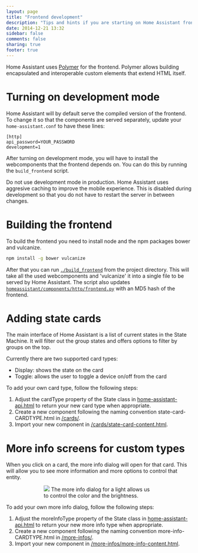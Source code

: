 ```yaml
---
layout: page
title: "Frontend development"
description: "Tips and hints if you are starting on Home Assistant frontend development"
date: 2014-12-21 13:32
sidebar: false
comments: false
sharing: true
footer: true
---
```


Home Assistant uses [Polymer](https://www.polymer-project.org/) for the frontend. Polymer allows building encapsulated and interoperable custom elements that extend HTML itself.

# Turning on development mode
Home Assistant will by default serve the compiled version of the frontend. To change it so that the components are served separately, update your `home-assistant.conf` to have these lines:

```
[http]
api_password=YOUR_PASSWORD
development=1
```

After turning on development mode, you will have to install the webcomponents that the frontend depends on. You can do this by running the `build_frontend` script.

<p class='note warning'>
Do not use development mode in production. Home Assistant uses aggresive caching to improve the mobile experience. This is disabled during development so that you do not have to restart the server in between changes.
</p>

# Building the frontend

To build the frontend you need to install node and the npm packages bower and vulcanize.

```bash
npm install -g bower vulcanize
```

After that you can run [`./build_frontend`](https://github.com/balloob/home-assistant/blob/master/build_frontend) from the project directory. This will take all the used webcomponents and 'vulcanize' it into a single file to be served by Home Assistant. The script also updates [`homeassistant/components/http/frontend.py`](https://github.com/balloob/home-assistant/blob/master/homeassistant/components/http/frontend.py) with an MD5 hash of the frontend.

# Adding state cards

The main interface of Home Assistant is a list of current states in the State Machine. It will filter out the group states and offers options to filter by groups on the top.

Currently there are two supported card types:

 * Display: shows the state on the card
 * Toggle: allows the user to toggle a device on/off from the card

To add your own card type, follow the following steps:

 1. Adjust the cardType property of the State class in [home-assistant-api.html](https://github.com/balloob/home-assistant/blob/master/homeassistant/components/http/www_static/polymer/home-assistant-api.html) to return your new card type when appropriate.
 2. Create a new component following the naming convention state-card-CARDTYPE.html in [/cards/](https://github.com/balloob/home-assistant/blob/master/homeassistant/components/http/www_static/polymer/cards/).
 3. Import your new component in [/cards/state-card-content.html](https://github.com/balloob/home-assistant/blob/master/homeassistant/components/http/www_static/polymer/cards/state-card-content.html).

# More info screens for custom types

When you click on a card, the more info dialog will open for that card. This will allow you to see more information and more options to control that entity.

<p class='img' style='max-width: 300px; margin-left: auto; margin-right: auto;'>
  <img src='/images/screenshots/more-info-dialog-light.png'>
  The more info dialog for a light allows us to control the color and the brightness.
</p>

To add your own more info dialog, follow the following steps:

 1. Adjust the moreInfoType property of the State class in [home-assistant-api.html](https://github.com/balloob/home-assistant/blob/master/homeassistant/components/http/www_static/polymer/home-assistant-api.html) to return your new more info type when appropriate.
 2. Create a new component following the naming convention more-info-CARDTYPE.html in [/more-infos/](https://github.com/balloob/home-assistant/blob/master/homeassistant/components/http/www_static/polymer/more-infos/).
 3. Import your new component in [/more-infos/more-info-content.html](https://github.com/balloob/home-assistant/blob/master/homeassistant/components/http/www_static/polymer/more-infos/more-info-content.html).
